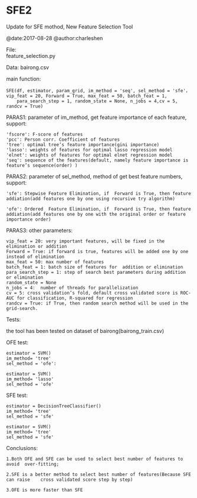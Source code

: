 # SFE2
Update for SFE mothod, New Feature Selection Tool

@date:2017-08-28
@author:charleshen


File:  
       feature_selection.py
       
Data:
       bairong.csv

main function:
	
	SFE(df, estimator, param_grid, im_method = 'seq', sel_method = 'sfe'，
	vip_feat = 20, Forward = True, max_feat = 50, batch_feat = 1,
       	para_search_step = 1, random_state = None, n_jobs = 4,cv = 5, randcv = True)


PARAS1:  parameter of im_method, get feature importance of each feature, support:

	'fscore': F-score of features
	'pcc': Person corr. Coefficient of features
	'tree': optimal tree’s feature importance(gini importance)
	'lasso': weights of features for optimal lasso regression model
	'elnet': weights of features for optimal elnet regression model
	'seq': sequence of the features(default, namely feature importance is feature’s sequence(order) )

PARAS2:  parameter of sel_method, method of get best feature numbers, support:

	'sfe': Stepwise Feature Elimination, if  Forward is True, then feature addiation(add features one by one using recursive try algorithm)

	'ofe': Ordered  Feature Elimination, if  Forward is True, then feature addiation(add features one by one with the original order or feature importance order)


PARAS3: other parameters:
		
	vip_feat = 20: very important features, will be fixed in the elimination or addition 
	Forward = True: if forward is true, features will be added one by one instead of elimination 
	max_feat = 50: max number of features
	batch_feat = 1: batch size of features for  addition or elimination
	para_search_step = 1: step of search best parameters during addition or elimination
	random_state = None
	n_jobs = 4:  number of threads for parallelization 
	cv = 5: cross validation’s fold, default cross validated score is ROC-AUC for classification, R-squared for regression
	randcv = True: if True, then random search method will be used in the grid-search.



Tests:

the tool has been tested on dataset of bairong(bairong_train.csv)


OFE test:

	estimator = SVM()
	im_method= 'tree'
	sel_method = 'ofe':

	estimator = SVM()   	
	im_method= 'lasso'
	sel_method = 'ofe'

SFE test:

	estimator = DecisionTreeClassifier()
	im_method= 'tree'
	sel_method = 'sfe'

	estimator = SVM()
	im_method= 'tree'
	sel_method = 'sfe'




Conclusions:

	1.Both OFE and SFE can be used to select best number of features to avoid  over-fitting;

	2.SFE is a better method to select best number of features(Because SFE can raise 	cross validated score step by step)

	3.OFE is more faster than SFE
